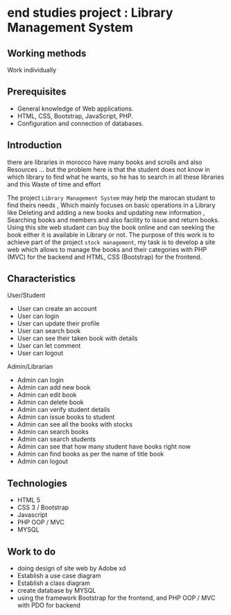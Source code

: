 #  end studies project  : Library Management System

## Working methods
Work individually

## Prerequisites 
* General knowledge of Web applications.
* HTML, CSS, Bootstrap, JavaScript, PHP.
* Configuration and connection of databases.

## Introduction

there are libraries in morocco have many books and scrolls and also Resources ... but the problem here is that the student does not know in which library to find what he wants, so he has to search in all these libraries and this
Waste of time and effort

The project ``Library Management System`` may help the marocan studant to find theirs needs , Which mainly focuses on basic operations in a Library like Deleting and adding a new books and updating new information , Searching books and members and also facility to issue and return books.
Using this site web studant can buy the book online and can seeking the book either it is available in Library or not. 
The purpose of this work is to achieve part of the project ``stock management``, my task is to develop a site web which allows to manage the books and their categories with PHP (MVC) for the backend and HTML, CSS (Bootstrap) for the frontend.

## Characteristics

User/Student

* User can create an account
* User can login
* User can update their profile
* User can search book
* User can see their taken book with details 
* User can let comment 
* User can logout

Admin/Librarian

* Admin can login
* Admin can add new book 
* Admin can edit book
* Admin can delete  book
* Admin can verify student details
* Admin can issue books to student
* Admin can see all the books with stocks
* Admin can search books
* Admin can search students
* Admin can see that how many student have books right now 
* Admin can find books as per the name of title book
* Admin can logout

## Technologies
* HTML 5
* CSS 3 /  Bootstrap
* Javascript
* PHP OOP / MVC
* MYSQL

## Work to do
* doing  design of site web by Adobe xd
* Establish a use case diagram
* Establish a class diagram
* create database by MYSQL
* using the framework Bootstrap for the frontend, and PHP OOP / MVC with PDO for backend